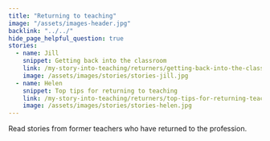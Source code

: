 ```yaml
---
title: "Returning to teaching"
image: "/assets/images-header.jpg"
backlink: "../../"
hide_page_helpful_question: true
stories:
  - name: Jill
    snippet: Getting back into the classroom
    link: /my-story-into-teaching/returners/getting-back-into-the-classroom
    image: /assets/images/stories/stories-jill.jpg
  - name: Helen
    snippet: Top tips for returning to teaching
    link: /my-story-into-teaching/returners/top-tips-for-returning-teachers
    image: /assets/images/stories/stories-helen.jpg
---
```


Read stories from former teachers who have returned to the profession.
